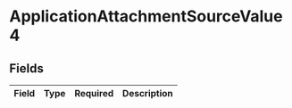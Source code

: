 # ApplicationAttachmentSourceValue4


## Fields

| Field       | Type        | Required    | Description |
| ----------- | ----------- | ----------- | ----------- |